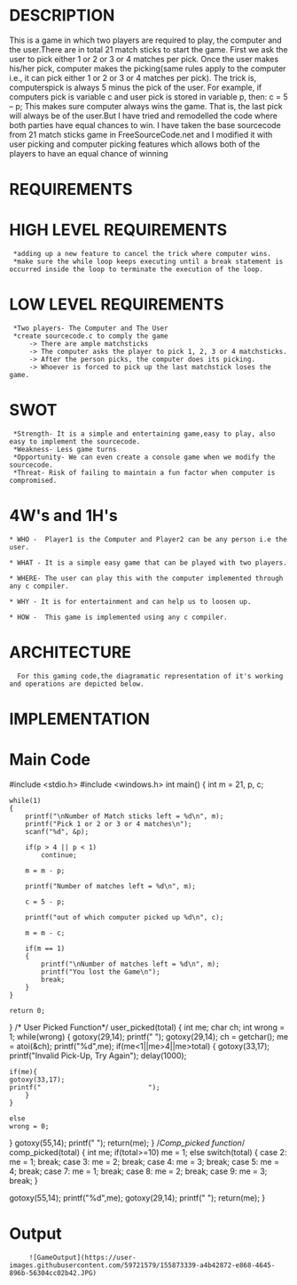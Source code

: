# DESCRIPTION
   This is a game in which two players are required to play, the computer and the user.There are in total 21 match sticks to start the game. First we ask the user to pick either 1 or 2 or 3 or 4 matches per pick. Once the user makes his/her pick, computer makes the picking(same rules apply to the computer i.e., it can pick either 1 or 2 or 3 or 4 matches per pick). The trick is, computerspick is always 5 minus the pick of the user. For example, if computers pick is variable c and user pick is stored in variable p,
then: c = 5 – p;
   This makes sure computer always wins the game. That is, the last pick will always be of the user.But I have tried and remodelled the code where both parties have equal chances to win.
   I have taken the base sourcecode from 21 match sticks game in FreeSourceCode.net and I modified it with user picking and computer picking features which allows both of the players to have an equal chance of winning
# REQUIREMENTS
# HIGH LEVEL REQUIREMENTS
     *adding up a new feature to cancel the trick where computer wins.
     *make sure the while loop keeps executing until a break statement is occurred inside the loop to terminate the execution of the loop.
# LOW LEVEL REQUIREMENTS
     *Two players- The Computer and The User
     *create sourcecode.c to comply the game
         -> There are ample matchsticks
         -> The computer asks the player to pick 1, 2, 3 or 4 matchsticks.
         -> After the person picks, the computer does its picking.
         -> Whoever is forced to pick up the last matchstick loses the game.

# SWOT
     *Strength- It is a simple and entertaining game,easy to play, also easy to implement the sourcecode.
     *Weakness- Less game turns
     *Opportunity- We can even create a console game when we modify the sourcecode.
     *Threat- Risk of failing to maintain a fun factor when computer is compromised.
     
# 4W's and 1H's
    * WHO -  Player1 is the Computer and Player2 can be any person i.e the user.
     
    * WHAT - It is a simple easy game that can be played with two players.
     
    * WHERE- The user can play this with the computer implemented through any c compiler.
     
    * WHY - It is for entertainment and can help us to loosen up.
     
    * HOW -  This game is implemented using any c compiler.

# ARCHITECTURE
      For this gaming code,the diagramatic representation of it's working and operations are depicted below.
      
# IMPLEMENTATION


# Main Code
    
#include <stdio.h>
#include <windows.h>
int main()
{
    int m = 21, p, c;  
  
    while(1)  
    {  
        printf("\nNumber of Match sticks left = %d\n", m);  
        printf("Pick 1 or 2 or 3 or 4 matches\n");  
        scanf("%d", &p);  
  
        if(p > 4 || p < 1)  
            continue;  
  
        m = m - p;  
  
        printf("Number of matches left = %d\n", m);  
  
        c = 5 - p;  
  
        printf("out of which computer picked up %d\n", c);  
  
        m = m - c;  
  
        if(m == 1)  
        {  
            printf("\nNumber of matches left = %d\n", m);  
            printf("You lost the Game\n");  
            break;  
        }  
    }  
  
    return 0;  
}
/* User Picked Function*/
user_picked(total)
{
int me;
char ch;
int wrong = 1;
while(wrong)
{
	gotoxy(29,14);
	printf("   ");
	gotoxy(29,14);
	ch = getchar();
	me = atoi(&ch);
	printf("%d",me);
	if(me<1||me>4||me>total)
	{
	gotoxy(33,17);
	printf("Invalid Pick-Up, Try Again");
	delay(1000);

	if(me){
	gotoxy(33,17);
	printf("                           ");
        }
	}

	else
	wrong = 0;

}
gotoxy(55,14);
printf(" ");
return(me);
}
/*Comp_picked function*/
comp_picked(total)
{
int me;
if(total>=10)
me = 1;
else
switch(total)
{
case 2:
me = 1;
break;
case 3:
me = 2;
break;
case 4:
me = 3;
break;
case 5:
me = 4;
break;
case 7:
me = 1;
break;
case 8:
me = 2;
break;
case 9:
me = 3;
break;
}

gotoxy(55,14);
printf("%d",me);
gotoxy(29,14);
printf(" ");
return(me);
}



# Output

         ![GameOutput](https://user-images.githubusercontent.com/59721579/155873339-a4b42872-e868-4645-896b-56304cc02b42.JPG)



